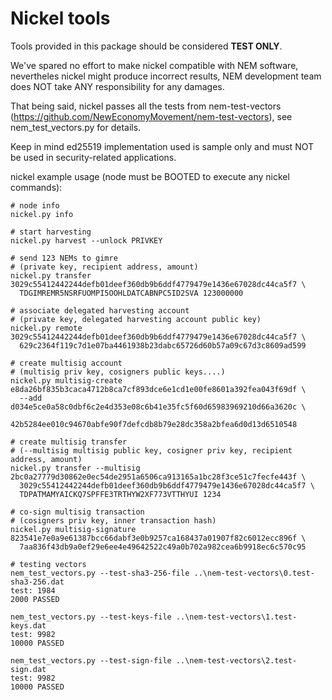 Nickel tools
============

Tools provided in this package should be considered **TEST ONLY**.

We've spared no effort to make nickel compatible with NEM software, nevertheles
nickel might produce incorrect results, NEM development team does NOT take ANY responsibility for any damages.

That being said, nickel passes all the tests from nem-test-vectors (https://github.com/NewEconomyMovement/nem-test-vectors),
see nem\_test\_vectors.py for details.

Keep in mind ed25519 implementation used is sample only and must NOT be used in security-related applications.


nickel example usage (node must be BOOTED to execute any nickel commands):

```
# node info
nickel.py info

# start harvesting
nickel.py harvest --unlock PRIVKEY

# send 123 NEMs to gimre
# (private key, recipient address, amount)
nickel.py transfer 3029c55412442244defb01deef360db9b6ddf4779479e1436e67028dc44ca5f7 \
  TDGIMREMR5NSRFUOMPI5OOHLDATCABNPC5ID2SVA 123000000

# associate delegated harvesting account
# (private key, delegated harvesting account public key)
nickel.py remote 3029c55412442244defb01deef360db9b6ddf4779479e1436e67028dc44ca5f7 \
  629c2364f119c7d1e07ba4461938b23dabc65726d60b57a09c67d3c8609ad599

# create multisig account
# (multisig priv key, cosigners public keys....)
nickel.py multisig-create e8da26bf835b3caca4712b8ca7cf893dce6e1cd1e00fe8601a392fea043f69df \
  --add d034e5ce0a58c0dbf6c2e4d353e08c6b41e35fc5f60d65983969210d66a3620c \
        42b5284ee010c94670abfe90f7defcdb8b79e28dc358a2bfea6d0d13d6510548

# create multisig transfer
# (--multisig multisig public key, cosigner priv key, recipient address, amount)
nickel.py transfer --multisig 2bc0a27779d30862e0ec54de2951a6506ca913165a1bc28f3ce51c7fecfe443f \
  3029c55412442244defb01deef360db9b6ddf4779479e1436e67028dc44ca5f7 \
  TDPATMAMYAICKQ7SPFFE3TRTHYW2XF773VTTHYUI 1234

# co-sign multisig transaction
# (cosigners priv key, inner transaction hash)
nickel.py multisig-signature 823541e7e0a9e61387bcc66dabf3e0b9257ca168437a01907f82c6012ecc896f \
  7aa836f43db9a0ef29e6ee4e49642522c49a0b702a982cea6b9918ec6c570c95
```


```
# testing vectors
nem_test_vectors.py --test-sha3-256-file ..\nem-test-vectors\0.test-sha3-256.dat
test: 1984
2000 PASSED

nem_test_vectors.py --test-keys-file ..\nem-test-vectors\1.test-keys.dat
test: 9982
10000 PASSED

nem_test_vectors.py --test-sign-file ..\nem-test-vectors\2.test-sign.dat
test: 9982
10000 PASSED
```
